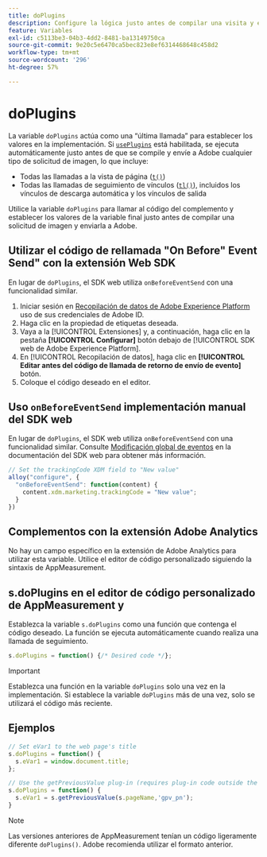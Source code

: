 ```yaml
---
title: doPlugins
description: Configure la lógica justo antes de compilar una visita y enviarla a Adobe.
feature: Variables
exl-id: c5113be3-04b3-4dd2-8481-ba13149750ca
source-git-commit: 9e20c5e6470ca5bec823e8ef6314468648c458d2
workflow-type: tm+mt
source-wordcount: '296'
ht-degree: 57%

---
```


# doPlugins

La variable `doPlugins` actúa como una “última llamada” para establecer los valores en la implementación. Si [`usePlugins`](../config-vars/useplugins.md) está habilitada, se ejecuta automáticamente justo antes de que se compile y envíe a Adobe cualquier tipo de solicitud de imagen, lo que incluye:

* Todas las llamadas a la vista de página ([`t()`](t-method.md))
* Todas las llamadas de seguimiento de vínculos ([`tl()`](tl-method.md)), incluidos los vínculos de descarga automática y los vínculos de salida

Utilice la variable `doPlugins` para llamar al código del complemento y establecer los valores de la variable final justo antes de compilar una solicitud de imagen y enviarla a Adobe.

## Utilizar el código de rellamada &quot;On Before&quot; Event Send&quot; con la extensión Web SDK

En lugar de `doPlugins`, el SDK web utiliza `onBeforeEventSend` con una funcionalidad similar.

1. Iniciar sesión en [Recopilación de datos de Adobe Experience Platform](https://experience.adobe.com/data-collection) uso de sus credenciales de Adobe ID.
1. Haga clic en la propiedad de etiquetas deseada.
1. Vaya a la [!UICONTROL Extensiones] y, a continuación, haga clic en la pestaña **[!UICONTROL Configurar]** botón debajo de [!UICONTROL SDK web de Adobe Experience Platform].
1. En [!UICONTROL Recopilación de datos], haga clic en **[!UICONTROL Editar antes del código de llamada de retorno de envío de evento]** botón.
1. Coloque el código deseado en el editor.

## Uso `onBeforeEventSend` implementación manual del SDK web

En lugar de `doPlugins`, el SDK web utiliza `onBeforeEventSend` con una funcionalidad similar. Consulte [Modificación global de eventos](https://experienceleague.adobe.com/docs/experience-platform/edge/fundamentals/tracking-events.html#modifying-events-globally) en la documentación del SDK web para obtener más información.

```js
// Set the trackingCode XDM field to "New value"
alloy("configure", {
  "onBeforeEventSend": function(content) {
    content.xdm.marketing.trackingCode = "New value";
  }
})
```

## Complementos con la extensión Adobe Analytics

No hay un campo específico en la extensión de Adobe Analytics para utilizar esta variable. Utilice el editor de código personalizado siguiendo la sintaxis de AppMeasurement.

## s.doPlugins en el editor de código personalizado de AppMeasurement y 

Establezca la variable `s.doPlugins` como una función que contenga el código deseado. La función se ejecuta automáticamente cuando realiza una llamada de seguimiento.

```js
s.doPlugins = function() {/* Desired code */};
```

>[!IMPORTANT]
>
>Establezca una función en la variable `doPlugins` solo una vez en la implementación. Si establece la variable `doPlugins` más de una vez, solo se utilizará el código más reciente.

## Ejemplos

```js
// Set eVar1 to the web page's title
s.doPlugins = function() {
  s.eVar1 = window.document.title;
};

// Use the getPreviousValue plug-in (requires plug-in code outside the function)
s.doPlugins = function() {
  s.eVar1 = s.getPreviousValue(s.pageName,'gpv_pn');
}
```

>[!NOTE]
>
>Las versiones anteriores de AppMeasurement tenían un código ligeramente diferente `doPlugins()`. Adobe recomienda utilizar el formato anterior.
